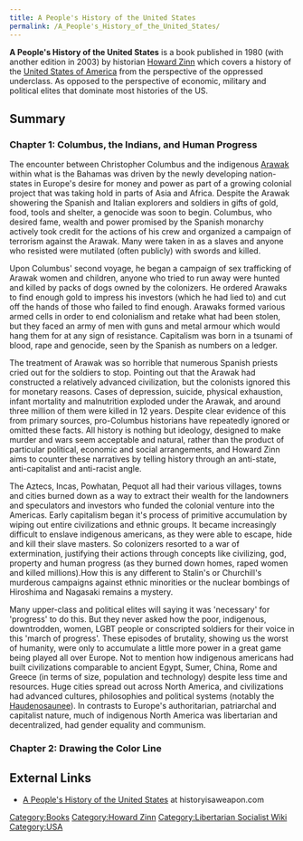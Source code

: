 ```yaml
---
title: A People's History of the United States
permalink: /A_People's_History_of_the_United_States/
---
```


**A People's History of the United States** is a book published in 1980
(with another edition in 2003) by historian [Howard
Zinn](Howard_Zinn "wikilink") which covers a history of the [United
States of America](United_States_of_America "wikilink") from the
perspective of the oppressed underclass. As opposed to the perspective
of economic, military and political elites that dominate most histories
of the US.

## Summary

### Chapter 1: Columbus, the Indians, and Human Progress

The encounter between Christopher Columbus and the indigenous
[Arawak](Arawak "wikilink") within what is the Bahamas was driven by the
newly developing nation-states in Europe's desire for money and power as
part of a growing colonial project that was taking hold in parts of Asia
and Africa. Despite the Arawak showering the Spanish and Italian
explorers and soldiers in gifts of gold, food, tools and shelter, a
genocide was soon to begin. Columbus, who desired fame, wealth and power
promised by the Spanish monarchy actively took credit for the actions of
his crew and organized a campaign of terrorism against the Arawak. Many
were taken in as a slaves and anyone who resisted were mutilated (often
publicly) with swords and killed.

Upon Columbus' second voyage, he began a campaign of sex trafficking of
Arawak women and children, anyone who tried to run away were hunted and
killed by packs of dogs owned by the colonizers. He ordered Arawaks to
find enough gold to impress his investors (which he had lied to) and cut
off the hands of those who failed to find enough. Arawaks formed various
armed cells in order to end colonialism and retake what had been stolen,
but they faced an army of men with guns and metal armour which would
hang them for at any sign of resistance. Capitalism was born in a
tsunami of blood, rape and genocide, seen by the Spanish as numbers on a
ledger.

The treatment of Arawak was so horrible that numerous Spanish priests
cried out for the soldiers to stop. Pointing out that the Arawak had
constructed a relatively advanced civilization, but the colonists
ignored this for monetary reasons. Cases of depression, suicide,
physical exhaustion, infant mortality and malnutrition exploded under
the Arawak, and around three million of them were killed in 12 years.
Despite clear evidence of this from primary sources, pro-Columbus
historians have repeatedly ignored or omitted these facts. All history
is nothing but ideology, designed to make murder and wars seem
acceptable and natural, rather than the product of particular political,
economic and social arrangements, and Howard Zinn aims to counter these
narratives by telling history through an anti-state, anti-capitalist and
anti-racist angle.

The Aztecs, Incas, Powhatan, Pequot all had their various villages,
towns and cities burned down as a way to extract their wealth for the
landowners and speculators and investors who funded the colonial venture
into the Americas. Early capitalism began it's process of primitive
accumulation by wiping out entire civilizations and ethnic groups. It
became increasingly difficult to enslave indigenous americans, as they
were able to escape, hide and kill their slave masters. So colonizers
resorted to a war of extermination, justifying their actions through
concepts like civilizing, god, property and human progress (as they
burned down homes, raped women and killed millions).How this is any
different to Stalin's or Churchill's murderous campaigns against ethnic
minorities or the nuclear bombings of Hiroshima and Nagasaki remains a
mystery.

Many upper-class and political elites will saying it was 'necessary' for
'progress' to do this. But they never asked how the poor, indigenous,
downtrodden, women, LGBT people or conscripted soldiers for their voice
in this 'march of progress'. These episodes of brutality, showing us the
worst of humanity, were only to accumulate a little more power in a
great game being played all over Europe. Not to mention how indigenous
americans had built civilizations comparable to ancient Egypt, Sumer,
China, Rome and Greece (in terms of size, population and technology)
despite less time and resources. Huge cities spread out across North
America, and civilizations had advanced cultures, philosophies and
political systems (notably the
[Haudenosaunee](Haudenosaunee_Confederacy "wikilink")). In contrasts to
Europe's authoritarian, patriarchal and capitalist nature, much of
indigenous North America was libertarian and decentralized, had gender
equality and communism.

### Chapter 2: Drawing the Color Line

## External Links

- [A People's History of the United
  States](http://historyisaweapon.com/zinnapeopleshistory.html) at
  historyisaweapon.com

[Category:Books](Category:Books "wikilink") [Category:Howard
Zinn](Category:Howard_Zinn "wikilink") [Category:Libertarian Socialist
Wiki](Category:Libertarian_Socialist_Wiki "wikilink")
[Category:USA](Category:USA "wikilink")